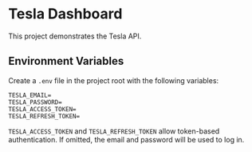# Tesla Dashboard

This project demonstrates the Tesla API.

## Environment Variables

Create a `.env` file in the project root with the following variables:

```
TESLA_EMAIL=
TESLA_PASSWORD=
TESLA_ACCESS_TOKEN=
TESLA_REFRESH_TOKEN=
```

`TESLA_ACCESS_TOKEN` and `TESLA_REFRESH_TOKEN` allow token-based authentication. If omitted, the email and password will be used to log in.
